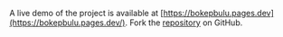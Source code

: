 A live demo of the project is available at [https://bokepbulu.pages.dev](https://bokepbulu.pages.dev/).
Fork the [repository](https://github.com/jasezgibor/bokepbacol) on GitHub.